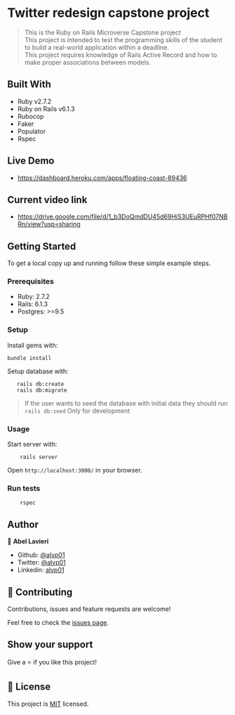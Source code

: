 # Twitter redesign capstone project

> This is the Ruby on Rails Microverse Capstone project<br>
> This project is intended to test the programming skills of the student to build a real-world application within a deadline. <br>
> This project requires knowledge of Rails Active Record and how to make proper associations between models.

## Built With

- Ruby v2.7.2
- Ruby on Rails v6.1.3
- Rubocop
- Faker
- Populator
- Rspec

## Live Demo

- https://dashboard.heroku.com/apps/floating-coast-89436

## Current video link

- https://drive.google.com/file/d/1_b3DoQmdDU45d69HiS3UEuRPHf07NBRn/view?usp=sharing


## Getting Started

To get a local copy up and running follow these simple example steps.

### Prerequisites

- Ruby: 2.7.2
- Rails: 6.1.3
- Postgres: >=9.5

### Setup

Install gems with:

```
bundle install
```

Setup database with:

```
   rails db:create
   rails db:migrate
```

>If the user wants to seed the database with initial data they should run `rails db:seed`
>Only for development

### Usage

Start server with:

```
    rails server
```

Open `http://localhost:3000/` in your browser.

### Run tests

```
    rspec
```
## Author

👤 **Abel Lavieri**

- Github: [@alvp01](https://github.com/alvp01/)
- Twitter: [@alvp01](https://twitter.com/alvp01/)
- Linkedin: [alvp01](https://www.linkedin.com/in/alvp01/)

## 🤝 Contributing

Contributions, issues and feature requests are welcome!

Feel free to check the [issues page](issues/).

## Show your support

Give a ⭐️ if you like this project!


## 📝 License

This project is [MIT](https://opensource.org/licenses/MIT) licensed.